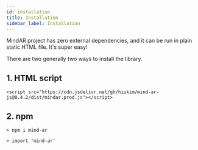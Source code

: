 ```yaml
---
id: installation 
title: Installation
sidebar_label: Installation
---
```


MindAR project has zero external dependencies, and it can be run in plain static HTML file. It's super easy! 

There are two generally two ways to install the library.


## 1. HTML script

```
<script src="https://cdn.jsdelivr.net/gh/hiukim/mind-ar-js@0.4.2/dist/mindar.prod.js"></script>
```

## 2. npm  

```
> npm i mind-ar
```

```
> import 'mind-ar'
```
